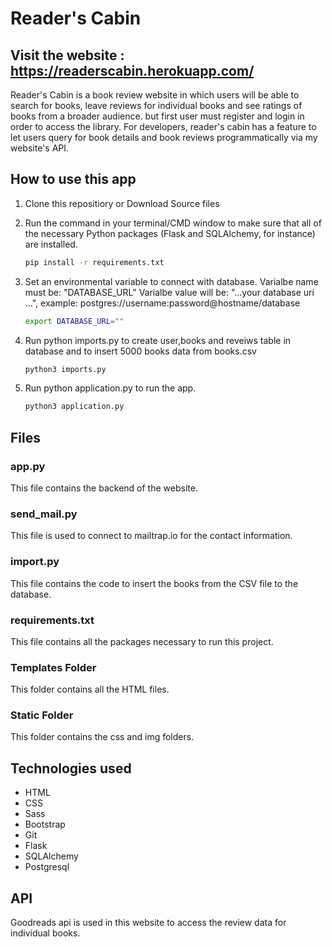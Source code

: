 # Reader's Cabin

## Visit the website : https://readerscabin.herokuapp.com/

Reader's Cabin is a book review website in which users will be able to search for books, leave reviews for individual books and see ratings of books from a broader audience. but first user must register and login in order to access the library.
For developers, reader's cabin has a feature to let users query for book details and book reviews programmatically via my website's API.

## How to use this app 

1. Clone this repositiory or Download Source files

2. Run the command in your terminal/CMD window to make sure that all of the necessary Python packages (Flask and SQLAlchemy, for instance) are installed.

    ```bash
    pip install -r requirements.txt
    ```

3. Set an environmental variable to connect with database.
Varialbe name must be: "DATABASE_URL"
Varialbe value will be: "...your database uri ...", example: postgres://username:password@hostname/database

    ```bash
    export DATABASE_URL=""
    ```

4. Run python imports.py to create user,books and reveiws table in database and to insert 5000 books data from books.csv

    ```bash
    python3 imports.py
    ```

5. Run python application.py to run the app.

    ```bash
    python3 application.py
    ```

## Files

### app.py

This file contains the backend of the website.

### send_mail.py
This file is used to connect to mailtrap.io for the contact information.

### import.py

This file contains the code to insert the books from the CSV file to the database.

### requirements.txt

This file contains all the packages necessary to run this project.

### Templates Folder

This folder contains all the HTML files.

### Static Folder

This folder contains the css and img folders.

## Technologies used

* HTML
* CSS
* Sass
* Bootstrap
* Git
* Flask
* SQLAlchemy
* Postgresql

## API

Goodreads api is used in this website to access the review data for individual books.
